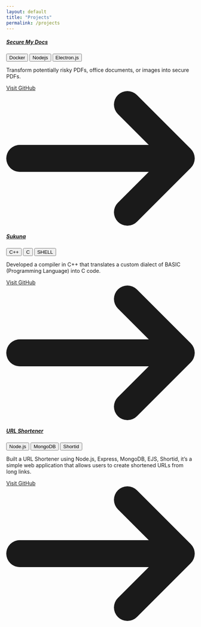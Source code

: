 ```yaml
---
layout: default
title: "Projects"
permalink: /projects
---
```


<div class="mt-4 p-6 bg-white border border-gray-200 rounded-md shadow dark:bg-zinc-800 dark:border-gray-700">
    <div class="flex justify-between items-center">
        <a href="https://github.com/iArchitSharma/secure-my-docs">
            <h5 class="font-medium mb-2 text-2xl tracking-tight text-zinc-50">Secure My Docs</h5>
        </a>
        <div class="flex gap-2">
            <button class="flex items-center gap-1 rounded-3xl bg-yellow-400 px-2 py-0.5 text-xs text-black transition-colors hover:bg-yellow-600">Docker</button>
            <button class="flex items-center gap-1 rounded-3xl bg-yellow-400 px-2 py-0.5 text-xs text-black transition-colors hover:bg-yellow-600">Nodejs</button>
            <button class="flex items-center gap-1 rounded-3xl bg-yellow-400 px-2 py-0.5 text-xs text-black transition-colors hover:bg-yellow-600">Electron.js</button>
        </div>
    </div>
    <p class="mb-3 font-normal text-gray-700 dark:text-gray-400">Transform potentially risky PDFs, office documents, or images into secure PDFs.</p>
    <a href="https://github.com/iArchitSharma/secure-my-docs" class="inline-flex items-center px-3 py-2 text-sm font-medium text-center text-white bg-blue-500 rounded-sm hover:bg-blue-700 focus:ring-4 focus:outline-none focus:ring-blue-300 dark:bg-blue-600 dark:hover:bg-blue-700 dark:focus:ring-blue-800">
        Visit GitHub
        <svg class="rtl:rotate-180 w-3.5 h-3.5 ms-2" aria-hidden="true" xmlns="http://www.w3.org/2000/svg" fill="none" viewBox="0 0 14 10">
            <path stroke="currentColor" stroke-linecap="round" stroke-linejoin="round" stroke-width="2" d="M1 5h12m0 0L9 1m4 4L9 9"/>
        </svg>
    </a>
</div>

<div class="mt-4 p-6 bg-white border border-gray-200 rounded-md shadow dark:bg-zinc-800 dark:border-gray-700">
    <div class="flex justify-between items-center">
        <a href="https://github.com/iArchitSharma/URL-Shortner">
            <h5 class="font-medium mb-2 text-2xl tracking-tight text-zinc-50">Sukuna</h5>
        </a>
        <div class="flex gap-2">
            <button class="flex items-center gap-1 rounded-3xl bg-yellow-400 px-2 py-0.5 text-xs text-black transition-colors hover:bg-yellow-600"> C++</button>
            <button class="flex items-center gap-1 rounded-3xl bg-yellow-400 px-2 py-0.5 text-xs text-black transition-colors hover:bg-yellow-600"> C</button>
            <button class="flex items-center gap-1 rounded-3xl bg-yellow-400 px-2 py-0.5 text-xs text-black transition-colors hover:bg-yellow-600"> SHELL</button>
        </div>
    </div>
    <p class="mb-3 font-normal text-gray-700 dark:text-gray-400">Developed a compiler in C++ that translates a custom dialect of BASIC (Programming Language) into C code.</p>
    <a href="https://github.com/iArchitSharma/sukuna" class="inline-flex items-center px-3 py-2 text-sm font-medium text-center text-white bg-blue-500 rounded-sm hover:bg-blue-700 focus:ring-4 focus:outline-none focus:ring-blue-300 dark:bg-blue-600 dark:hover:bg-blue-700 dark:focus:ring-blue-800">
        Visit GitHub
        <svg class="rtl:rotate-180 w-3.5 h-3.5 ms-2" aria-hidden="true" xmlns="http://www.w3.org/2000/svg" fill="none" viewBox="0 0 14 10">
            <path stroke="currentColor" stroke-linecap="round" stroke-linejoin="round" stroke-width="2" d="M1 5h12m0 0L9 1m4 4L9 9"/>
        </svg>
    </a>
</div>

<div class="mt-4 p-6 bg-white border border-gray-200 rounded-md shadow dark:bg-zinc-800 dark:border-gray-700">
    <div class="flex justify-between items-center">
        <a href="https://github.com/iArchitSharma/URL-Shortner">
            <h5 class="font-medium mb-2 text-2xl tracking-tight text-zinc-50">URL Shortener</h5>
        </a>
        <div class="flex gap-2">
            <button class="flex items-center gap-1 rounded-3xl bg-yellow-400 px-2 py-0.5 text-xs text-black transition-colors hover:bg-yellow-600">Node.js</button>
            <button class="flex items-center gap-1 rounded-3xl bg-yellow-400 px-2 py-0.5 text-xs text-black transition-colors hover:bg-yellow-600">MongoDB</button>
            <button class="flex items-center gap-1 rounded-3xl bg-yellow-400 px-2 py-0.5 text-xs text-black transition-colors hover:bg-yellow-600">Shortid</button>
        </div>
    </div>
    <p class="mb-3 font-normal text-gray-700 dark:text-gray-400">Built a URL Shortener using Node.js, Express, MongoDB, EJS, Shortid, it’s a simple web application that allows users to create shortened URLs from long links.</p>
    <a href="https://github.com/iArchitSharma/URL-Shortner" class="inline-flex items-center px-3 py-2 text-sm font-medium text-center text-white bg-blue-500 rounded-sm hover:bg-blue-700 focus:ring-4 focus:outline-none focus:ring-blue-300 dark:bg-blue-600 dark:hover:bg-blue-700 dark:focus:ring-blue-800">
        Visit GitHub
        <svg class="rtl:rotate-180 w-3.5 h-3.5 ms-2" aria-hidden="true" xmlns="http://www.w3.org/2000/svg" fill="none" viewBox="0 0 14 10">
            <path stroke="currentColor" stroke-linecap="round" stroke-linejoin="round" stroke-width="2" d="M1 5h12m0 0L9 1m4 4L9 9"/>
        </svg>
    </a>
</div>